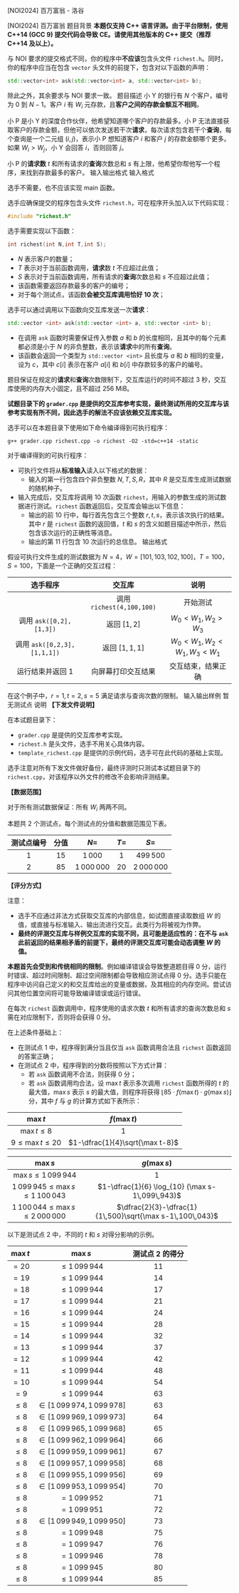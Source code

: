 



[NOI2024] 百万富翁 - 洛谷














[NOI2024] 百万富翁
题目背景
**本题仅支持 C++ 语言评测。由于平台限制，使用 C++14 (GCC 9) 提交代码会导致 CE。请使用其他版本的 C++ 提交（推荐 C++14 及以上）。**

与 NOI 要求的提交格式不同，你的程序中**不应该**包含头文件 `richest.h`。同时，你的程序中应当在包含 `vector` 头文件的前提下，包含对以下函数的声明：

```cpp
std::vector<int> ask(std::vector<int> a, std::vector<int> b);
```

除此之外，其余要求与 NOI 要求一致。
题目描述
小 Y 的银行有 $N$ 个客户，编号为 $0$ 到 $N-1$。客户 $i$ 有 $W_i$ 元存款，且**客户之间的存款金额互不相同**。

小 P 是小 Y 的深度合作伙伴，他希望知道哪个客户的存款最多。小 P 无法直接获取客户的存款金额，但他可以依次发送若干次**请求**，每次请求包含若干个**查询**，每个查询是一个二元组 $(i,j)$，表示小 P 想知道客户 $i$ 和客户 $j$ 的存款金额哪个更多。如果 $W_i>W_j$，小 Y 会回答 $i$，否则回答 $j$。

小 P 的**请求数** $t$ 和所有请求的**查询**次数总和 $s$ 有上限，他希望你帮他写一个程序，来找到存款最多的客户。
输入输出格式
输入格式

选手不需要，也不应该实现 main 函数。

选手应确保提交的程序包含头文件 `richest.h`，可在程序开头加入以下代码实现：

```cpp
#include "richest.h"
```

选手需要实现以下函数：
```cpp
int richest(int N,int T,int S);
```
- $N$ 表示客户的数量；
- $T$ 表示对于当前函数调用，**请求**数 $t$ 不应超过此值；
- $S$ 表示对于当前函数调用，所有请求的**查询**次数总和 $s$ 不应超过此值；
- 该函数需要返回存款最多的客户的编号；
- 对于每个测试点，该函数**会被交互库调用恰好 $10$ 次**；

选手可以通过调用以下函数向交互库发送一次**请求**：
```cpp
std::vector <int> ask(std::vector <int> a, std::vector <int> b);
```
- 在调用 `ask` 函数时需要保证传入参数 $a$ 和 $b$ 的长度相同，且其中的每个元素都必须是小于 $N$ 的非负整数，表示该**请求**中的所有**查询**。
- 该函数会返回一个类型为 `std::vector <int>` 且长度与 $a$ 和 $b$ 相同的变量，设为 $c$，其中 $c[i]$ 表示在客户 $a[i]$ 和 $b[i]$ 中存款较多的客户的编号。

题目保证在规定的**请求**和**查询**次数限制下，交互库运行的时间不超过 $3$ 秒，交互库使用的内存大小固定，且不超过 $256$ MiB。

**试题目录下的 `grader.cpp` 是提供的交互库参考实现，最终测试所用的交互库与该参考实现有所不同，因此选手的解法不应该依赖交互库实现。**

选手可以在本题目录下使用如下命令编译得到可执行程序：

```
g++ grader.cpp richest.cpp -o richest -O2 -std=c++14 -static
```

对于编译得到的可执行程序：
- 可执行文件将从**标准输入**读入以下格式的数据：
  - 输入的第一行包含四个非负整数 $N,T,S,R$，其中 $R$ 是交互库生成测试数据的随机种子。
- 输入完成后，交互库将调用 $10$ 次函数 `richest`，用输入的参数生成的测试数据进行测试。`richest` 函数返回后，交互库会输出以下信息：
  - 输出的前 $10$ 行中，每行首先包含三个整数 $r,t,s$，表示该次执行的结果。其中 $r$ 是 `richest` 函数的返回值，$t$ 和 $s$ 的含义如题目描述中所示，然后包含该次运行的正确性等消息。
  - 输出的第 $11$ 行包含 $10$ 次运行的总信息。
输出格式

假设可执行文件生成的测试数据为 $N=4$，$W=[101,103,102,100]$，$T=100$，$S=100$，下面是一个正确的交互过程：

| 选手程序 | 交互库 | 说明 |
| :----------: | :----------: | :----------: |
|  | 调用 `richest(4,100,100)` | 开始测试 |
| 调用 `ask([0,2],[1,3])` | 返回 $[1,2]$ | $W_0<W_1,W_2>W_3$ |
| 调用 `ask([0,2,3],[1,1,1])` | 返回 $[1,1,1]$ | $W_0<W_1,W_2<W_1,W_3<W_1$ |
| 运行结束并返回 $1$ | 向屏幕打印交互结果 | 交互结束，结果正确 |

在这个例子中，$r=1,t=2,s=5$ 满足请求与查询次数的限制。
输入输出样例
暂无测试点
说明
**【下发文件说明】**

在本试题目录下：
- `grader.cpp` 是提供的交互库参考实现。
- `richest.h` 是头文件，选手不用关心具体内容。
- `template_richest.cpp` 是提供的示例代码，选手可在此代码的基础上实现。

选手注意对所有下发文件做好备份，最终评测时只测试本试题目录下的 `richest.cpp`，对该程序以外文件的修改不会影响评测结果。

**【数据范围】**

对于所有测试数据保证：所有 $W_i$ 两两不同。

本题共 $2$ 个测试点，每个测试点的分值和数据范围见下表。

| 测试点编号 | 分值 | $N=$ | $T=$ | $S=$ |
| :----------: | :----------: | :----------: | :----------: | :----------: |
| $1$ | $15$ | $1\,000$ | $1$ | $499\,500$ |
| $2$ | $85$ | $1\,000\,000$ | $20$ | $2\,000\,000$ |

**【评分方式】**

注意：
- 选手不应通过非法方式获取交互库的内部信息，如试图直接读取数组 $W$ 的值，或直接与标准输入、输出流进行交互。此类行为将被视为作弊。
- **最终的评测交互库与样例交互库的实现不同，且可能是适应性的：在不与 `ask` 此前返回的结果相矛盾的前提下，最终的评测交互库可能会动态调整 $W$ 的值。**

**本题首先会受到和传统相同的限制**。例如编译错误会导致整道题目得 $0$ 分，运行时错误、超过时间限制、超过空间限制都会导致相应测试点得 0 分。选手只能在程序中访问自己定义的和交互库给出的变量或数据，及其相应的内存空间。尝试访问其他位置空间将可能导致编译错误或运行错误。

在每次 `richest` 函数调用中，程序使用的请求次数 $t$ 和所有请求的查询次数总和 $s$ 需在对应限制下，否则将会获得 $0$ 分。

在上述条件基础上：
- 在测试点 $1$ 中，程序得到满分当且仅当 `ask` 函数调用合法且 `richest` 函数返回的答案正确；
- 在测试点 $2$ 中，程序得到的分数将按照以下方式计算：
  - 若 `ask` 函数调用不合法，则获得 $0$ 分；
  - 若 `ask` 函数调用均合法，设 $\max t$ 表示多次调用 `richest` 函数所得的 $t$ 的最大值，$\max s$ 表示 $s$ 的最大值，则程序将获得 $\lfloor 85 \cdot f(\max t) \cdot g(\max s)\rfloor$ 分，其中 $f$ 与 $g$ 的计算方式如下表所示：
  
| $\max t$ | $f(\max t)$ |
| :----------: | :----------: |
| $\max t\leq 8$ | $1$ |
| $9\leq \max t\leq 20$ | $1-\dfrac{1}{4}\sqrt{\max t-8}$ |

| $\max s$ | $g(\max s)$ |
| :----------: | :----------: |
| $\max s\leq 1\,099\,944$ | $1$ |
| $1\,099\,945\leq \max s\leq 1\,100\,043$ | $1-\dfrac{1}{6} \log_{10} (\max s-1\,099\,943)$ |
| $1\,100\,044\leq \max s\leq 2\,000\,000$ | $\dfrac{2}{3}-\dfrac{1}{1\,500}\sqrt{\max s-1\,100\,043}$|

以下是测试点 $2$ 中，不同的 $t$ 和 $s$ 对得分影响的示例。

| $\max t$ |            $\max s$            | 测试点 $2$ 的得分 |
| :------: | :----------------------------: | :---------------: |
|  $=20$   |       $\le 1\,099\,944$        |       $11$        |
|  $=19$   |       $\le 1\,099\,944$        |       $14$        |
|  $=18$   |       $\le 1\,099\,944$        |       $17$        |
|  $=17$   |       $\le 1\,099\,944$        |       $21$        |
|  $=16$   |       $\le 1\,099\,944$        |       $24$        |
|  $=15$   |       $\le 1\,099\,944$        |       $28$        |
|  $=14$   |       $\le 1\,099\,944$        |       $32$        |
|  $=13$   |       $\le 1\,099\,944$        |       $37$        |
|  $=12$   |       $\le 1\,099\,944$        |       $42$        |
|  $=11$   |       $\le 1\,099\,944$        |       $48$        |
|  $=10$   |       $\le 1\,099\,944$        |       $54$        |
|   $=9$   |       $\le 1\,099\,944$        |       $63$        |
| $\le 8$  | $\in [1\,099\,974,1\,099\,978]$ |       $63$        |
| $\le 8$  | $\in [1\,099\,969,1\,099\,973]$ |       $64$        |
| $\le 8$  | $\in [1\,099\,965,1\,099\,968]$ |       $65$        |
| $\le 8$  | $\in [1\,099\,962,1\,099\,964]$ |       $66$        |
| $\le 8$  | $\in [1\,099\,959,1\,099\,961]$ |       $67$        |
| $\le 8$  | $\in [1\,099\,957,1\,099\,958]$ |       $68$        |
| $\le 8$  | $\in [1\,099\,955,1\,099\,956]$ |       $69$        |
| $\le 8$  | $\in [1\,099\,953,1\,099\,954]$ |       $70$        |
| $\le 8$  |         $=1\,099\,952$          |       $71$        |
| $\le 8$  |         $=1\,099\,951$          |       $72$        |
| $\le 8$  | $\in [1\,099\,949,1\,099\,950]$ |       $73$        |
| $\le 8$  |         $=1\,099\,948$          |       $75$        |
| $\le 8$  |         $=1\,099\,947$          |       $76$        |
| $\le 8$  |         $=1\,099\,946$          |       $78$        |
| $\le 8$  |         $=1\,099\,945$          |       $80$        |
| $\le 8$  |       $\le 1\,099\,944$        |       $85$        |






